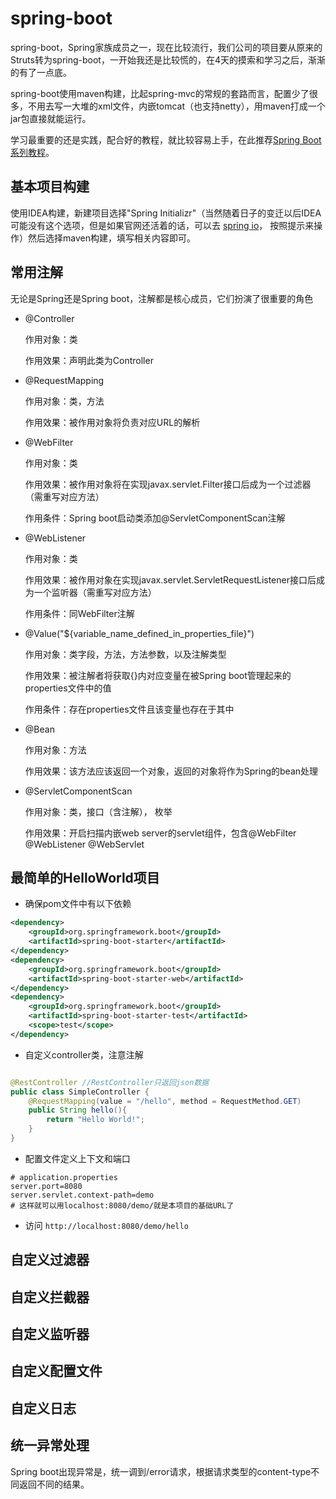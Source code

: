 # spring-boot
spring-boot，Spring家族成员之一，现在比较流行，我们公司的项目要从原来的Struts转为spring-boot，一开始我还是比较慌的，在4天的摸索和学习之后，渐渐的有了一点底。

spring-boot使用maven构建，比起spring-mvc的常规的套路而言，配置少了很多，不用去写一大堆的xml文件，内嵌tomcat（也支持netty），用maven打成一个jar包直接就能运行。

学习最重要的还是实践，配合好的教程，就比较容易上手，在此推荐[Spring Boot系列教程](https://blog.lqdev.cn/2018/07/11/springboot/chapter-zero/)。

## 基本项目构建

使用IDEA构建，新建项目选择"Spring Initializr"（当然随着日子的变迁以后IDEA可能没有这个选项，但是如果官网还活着的话，可以去 [spring io](https://start.spring.io)， 按照提示来操作）然后选择maven构建，填写相关内容即可。

## 常用注解
无论是Spring还是Spring boot，注解都是核心成员，它们扮演了很重要的角色

* @Controller

   作用对象：类

   作用效果：声明此类为Controller

* @RequestMapping

  作用对象：类，方法

  作用效果：被作用对象将负责对应URL的解析

* @WebFilter

  作用对象：类

  作用效果：被作用对象将在实现javax.servlet.Filter接口后成为一个过滤器（需重写对应方法）

  作用条件：Spring boot启动类添加@ServletComponentScan注解

* @WebListener

  作用对象：类

  作用效果：被作用对象在实现javax.servlet.ServletRequestListener接口后成为一个监听器（需重写对应方法）
  
  作用条件：同WebFilter注解

* @Value("${variable_name_defined_in_properties_file}")

  作用对象：类字段，方法，方法参数，以及注解类型

  作用效果：被注解者将获取{}内对应变量在被Spring boot管理起来的properties文件中的值

  作用条件：存在properties文件且该变量也存在于其中


* @Bean

  作用对象：方法

  作用效果：该方法应该返回一个对象，返回的对象将作为Spring的bean处理
  

* @ServletComponentScan

  作用对象：类，接口（含注解）， 枚举

  作用效果：开启扫描内嵌web server的servlet组件，包含@WebFilter @WebListener @WebServlet

## 最简单的HelloWorld项目
* 确保pom文件中有以下依赖
```xml
<dependency>
    <groupId>org.springframework.boot</groupId>
    <artifactId>spring-boot-starter</artifactId>
</dependency>
<dependency>
    <groupId>org.springframework.boot</groupId>
    <artifactId>spring-boot-starter-web</artifactId>
</dependency>
<dependency>
    <groupId>org.springframework.boot</groupId>
    <artifactId>spring-boot-starter-test</artifactId>
    <scope>test</scope>
</dependency>
```

* 自定义controller类，注意注解
```java

@RestController //RestController只返回json数据
public class SimpleController {
    @RequestMapping(value = "/hello", method = RequestMethod.GET)
    public String hello(){
        return "Hello World!";
    }
}
```

* 配置文件定义上下文和端口
```
# application.properties
server.port=8080
server.servlet.context-path=demo
# 这样就可以用localhost:8080/demo/就是本项目的基础URL了
```

* 访问
`http://localhost:8080/demo/hello`

## 自定义过滤器

## 自定义拦截器

## 自定义监听器

## 自定义配置文件

## 自定义日志

## 统一异常处理
Spring boot出现异常是，统一调到/error请求，根据请求类型的content-type不同返回不同的结果。




